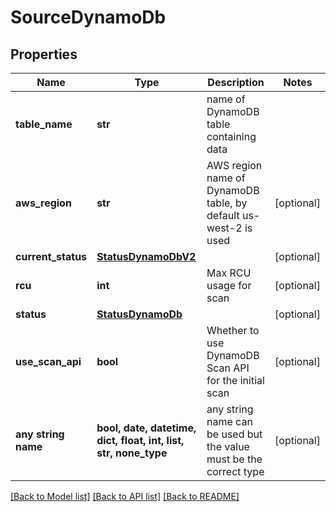 # SourceDynamoDb


## Properties
Name | Type | Description | Notes
------------ | ------------- | ------------- | -------------
**table_name** | **str** | name of DynamoDB table containing data | 
**aws_region** | **str** | AWS region name of DynamoDB table, by default us-west-2 is used | [optional] 
**current_status** | [**StatusDynamoDbV2**](StatusDynamoDbV2.md) |  | [optional] 
**rcu** | **int** | Max RCU usage for scan | [optional] 
**status** | [**StatusDynamoDb**](StatusDynamoDb.md) |  | [optional] 
**use_scan_api** | **bool** | Whether to use DynamoDB Scan API for the initial scan | [optional] 
**any string name** | **bool, date, datetime, dict, float, int, list, str, none_type** | any string name can be used but the value must be the correct type | [optional]

[[Back to Model list]](../README.md#documentation-for-models) [[Back to API list]](../README.md#documentation-for-api-endpoints) [[Back to README]](../README.md)



